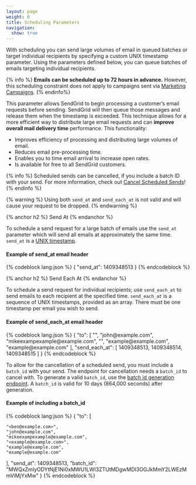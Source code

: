```yaml
---
layout: page
weight: 0
title: Scheduling Parameters
navigation:
  show: true
---
```


With scheduling you can send large volumes of email in queued batches or target individual recipients by specifying a custom UNIX timestamp parameter.
Using the parameters defined below, you can queue batches of emails targeting individual recipients.

{% info %}
**Emails can be scheduled up to 72 hours in advance.** However, this scheduling constraint does not apply to campaigns sent via [Marketing Campaigns]({{root_url}}/User_Guide/Marketing_Campaigns/index.html).
{% endinfo%}

This parameter allows SendGrid to begin processing a customer’s email requests before sending. SendGrid will then queue those messages and release
them when the timestamp is exceeded. This technique allows for a more efficient way to distribute large email requests and can **improve overall mail delivery time**
performance. This functionality:

* Improves efficiency of processing and distributing large volumes of email.
* Reduces email pre-processing time.
* Enables you to time email arrival to increase open rates.
* Is available for free to all SendGrid customers.

{% info %}
Scheduled sends can be cancelled, if you include a batch ID with your send. For more information, check out [Cancel Scheduled Sends]({{root_url}}/API_Reference/Web_API_v3/cancel_schedule_send.html)!
{% endinfo %}

{% warning %}
Using both `send_at` and `send_each_at` is not valid and will cause your request to be dropped.
{% endwarning %}

{% anchor h2 %}
Send At
{% endanchor %}

To schedule a send request for a large batch of emails use the `send_at` parameter which will send all emails at approximately the same time. `send_at` is a [UNIX timestamp](https://en.wikipedia.org/wiki/Unix_time).

<h4>Example of send_at email header</h4>
{% codeblock lang:json %}
{
  "send_at": 1409348513
}
{% endcodeblock %}

{% anchor h2 %}
Send Each At
{% endanchor %}

To schedule a send request for individual recipients; use `send_each_at` to send emails to each recipient at the specified time. `send_each_at` is a sequence of UNIX timestamps, provided as an array. There must be one timestamp per email you wish to send.

<h4>Example of send_each_at email header</h4>
{% codeblock lang:json %}
{
  "to": [
    "<ben@example.com>",
    "john@example.com",
    "mikeexampexample@example.com",
    "<example@example.com>",
    "example@example.com",
    "example@example.com"
  ],
  "send_each_at": [
    1409348513,
    1409348514,
    1409348515
  ]
}
{% endcodeblock %}

To allow for the cancellation of a scheduled send, you must include a `batch_id` with your send. The endpoint for cancellation needs a `batch_id` to cancel with. To generate a valid `batch_id`, use the [batch id generation endpoint]({{root_url}}/API_Reference/Web_API_v3/cancel_scheduled_send.html#Cancel-Scheduled-Sends). A `batch_id` is valid for 10 days (864,000 seconds) after generation.

<h4>Example of including a batch_id</h4>
{% codeblock lang:json %}
{
  "to": [

    "<ben@example.com>",
    "john@example.com",
    "mikeexampexample@example.com",
    "<example@example.com>",
    "example@example.com",
    "example@example.com"
  ],
  "send_at": 1409348513,
  "batch_id": "MWQxZmIyODYtNjE1Ni0xMWU1LWI3ZTUtMDgwMDI3OGJkMmY2LWEzMmViMjYxMw"
}
{% endcodeblock %}
